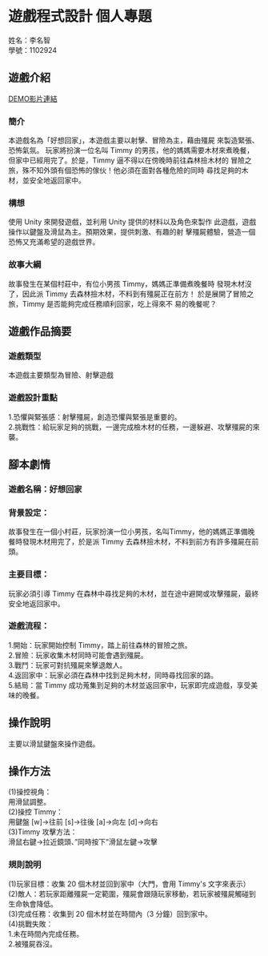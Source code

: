 # 遊戲程式設計 個人專題
姓名：李名智  
學號：1102924  
## 遊戲介紹
[DEMO影片連結](https://youtu.be/IBamywP5Kfc)

### 簡介
本遊戲名為「好想回家」，本遊戲主要以射擊、冒險為主，藉由殭屍
來製造緊張、恐怖氣氛。
玩家將扮演一位名叫 Timmy 的男孩，他的媽媽需要木材來煮晚餐，
但家中已經用完了。於是，Timmy 逼不得以在傍晚時前往森林撿木材的
冒險之旅，殊不知外頭有個恐怖的傢伙！他必須在面對各種危險的同時
尋找足夠的木材，並安全地返回家中。
### 構想
使用 Unity 來開發遊戲，並利用 Unity 提供的材料以及角色來製作
此遊戲，遊戲操作以鍵盤及滑鼠為主。預期效果，提供刺激、有趣的射
擊殭屍體驗，營造一個恐怖又充滿希望的遊戲世界。
### 故事大綱
故事發生在某個村莊中，有位小男孩 Timmy，媽媽正準備煮晚餐時
發現木材沒了，因此派 Timmy 去森林撿木材，不料到有殭屍正在前方！
於是展開了冒險之旅，Timmy 是否能夠完成任務順利回家，吃上得來不
易的晚餐呢？
## 遊戲作品摘要
### 遊戲類型
本遊戲主要類型為冒險、射擊遊戲
### 遊戲設計重點
1.恐懼與緊張感：射擊殭屍，創造恐懼與緊張是重要的。  
2.挑戰性：給玩家足夠的挑戰，一邊完成檢木材的任務，一邊躲避、攻擊殭屍的來襲。
## 腳本劇情
### 遊戲名稱：好想回家
### 背景設定：
故事發生在一個小村莊，玩家扮演一位小男孩，名叫Timmy，他的媽媽正準備晚餐時發現木材用完了，於是派 Timmy 去森林撿木材，不料到前方有許多殭屍在前頭。
### 主要目標：
玩家必須引導 Timmy 在森林中尋找足夠的木材，並在途中避開或攻擊殭屍，最終安全地返回家中。
### 遊戲流程：
1.開始：玩家開始控制 Timmy，踏上前往森林的冒險之旅。  
2.冒險：玩家收集木材同時可能會遇到殭屍。  
3.戰鬥：玩家可對抗殭屍來擊退敵人。  
4.返回家中：玩家必須在森林中找到足夠木材，同時尋找回家的路。  
5.結局：當 Timmy 成功蒐集到足夠的木材並返回家中，玩家即完成遊戲，享受美味的晚餐。
## 操作說明
主要以滑鼠鍵盤來操作遊戲。  
## 操作方法
(1)操控視角：  
用滑鼠調整。  
(2)操控 Timmy：  
用鍵盤 [w]→往前 [s]→往後 [a]→向左 [d]→向右  
(3)Timmy 攻擊方法：  
滑鼠右鍵→拉近鏡頭、”同時按下”滑鼠左鍵→攻擊  
### 規則說明
(1)玩家目標：收集 20 個木材並回到家中（大門，會用 Timmy's 文字來表示）  
(2)敵人：若玩家距離殭屍一定範圍，殭屍會跟隨玩家移動，若玩家被殭屍觸碰到生命執會降低。  
(3)完成任務：收集到 20 個木材並在時間內（3 分鐘）回到家中。  
(4)挑戰失敗：  
1.未在時間內完成任務。  
2.被殭屍吞沒。  

